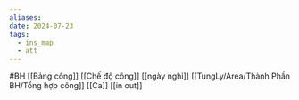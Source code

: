 ```yaml
---
aliases: 
date: 2024-07-23
tags:
  - ins_map
  - att
---
```


#BH
[[Bảng công]]
[[Chế độ công]]
[[ngày nghỉ]]
[[TungLy/Area/Thành Phần BH/Tổng hợp công]]
	[[Ca]]
	[[in out]]
